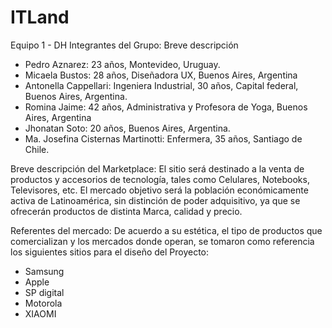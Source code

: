 # ITLand
Equipo 1 - DH
Integrantes del Grupo: Breve descripción
*	Pedro Aznarez: 23 años, Montevideo, Uruguay.
*	Micaela Bustos: 28 años, Diseñadora UX, Buenos Aires, Argentina
*	Antonella Cappellari: Ingeniera Industrial, 30 años, Capital federal, Buenos Aires, Argentina.
*	Romina Jaime: 42 años, Administrativa y Profesora de Yoga, Buenos Aires, Argentina
*	Jhonatan Soto: 20 años, Buenos Aires, Argentina.
*	Ma. Josefina Cisternas Martinotti: Enfermera, 35 años, Santiago de Chile.

Breve descripción del Marketplace:
El sitio será destinado a la venta de productos y accesorios de tecnología, tales como Celulares, Notebooks, Televisores, etc. El mercado objetivo será la población económicamente activa de Latinoamérica, sin distinción de poder adquisitivo, ya que se ofrecerán productos de distinta Marca, calidad y precio. 

Referentes del mercado: De acuerdo a su estética, el tipo de productos que comercializan y los mercados donde operan, se tomaron como referencia los siguientes sitios para el diseño del Proyecto:

*	Samsung
*	Apple
*	SP digital
*	Motorola
*	XIAOMI
